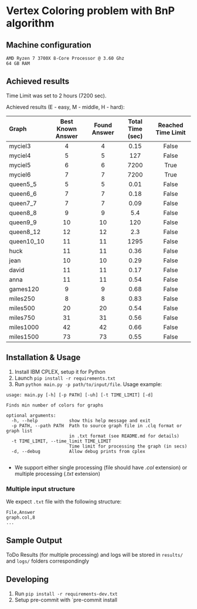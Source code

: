 # Vertex Coloring problem with BnP algorithm

## Machine configuration
```
AMD Ryzen 7 3700X 8-Core Processor @ 3.60 Ghz
64 GB RAM
```

## Achieved results
Time Limit was set to 2 hours (7200 sec).

Achieved results (E - easy, M - middle, H - hard):

| Graph              | Best Known Answer |    Found Answer     |  Total Time (sec)  |  Reached Time Limit 	  |
|:-------------------|:-----------------:|:-------------------:|:------------------:|:----------------------:|
| myciel3            | 4               	 |          4          | 0.15            	  |         False          |
| myciel4            | 5              	  | 5                 	 |  127            	  | False                	 |
| myciel5            |   6           	   | 6                	  | 7200            	  |  True              	   |
| myciel6            | 7              	  | 7                	  | 7200            	  |  True              	   |
| queen5_5           |         5         |          5          |        0.01        |         False          |
| queen6_6           | 7              	  | 7                	  | 0.18             	 |  False              	  |
| queen7_7        	  |         7         | 7                	  | 0.09            	  |  False              	  |
| queen8_8     	     |  9            	   | 9                	  | 5.4             	  | False               	  |
| queen9_9     	     |  10            	  | 10                	 |  120           	   |  False              	  |
| queen8_12     	    |        12         | 12                	 | 2.3              	 |  False              	  |
| queen10_10     	   |        11         | 11                	 | 1295            	  |  False              	  |
| huck               |        11         | 11                	 |  0.36           	  |  False              	  |
| jean               |  10           	   | 10                	 | 0.29             	 |  False              	  |
| david              |  11           	   | 11                	 | 0.17             	 | False               	  |
| anna               |  11           	   | 11                	 | 0.54             	 | False               	  |
| games120  	        |         9         | 9                	  | 0.68             	 | False               	  |
| miles250        	  |         8         | 8                	  |        0.83        | False               	  |
| miles500           |  20           	   | 20                	 | 0.54             	 | False               	  |
| miles750           |  31           	   | 31                	 | 0.56             	 | False               	  |
| miles1000          |  42           	   | 42                	 | 0.66             	 | False               	  |
| miles1500          |  73           	   | 73                	 | 0.55             	 | False               	  |                                                                                                                            |

## Installation & Usage
1. Install IBM CPLEX, setup it for Python
2. Launch `pip install -r requirements.txt`
3. Run `python main.py -p path/to/input/file`. Usage example:
```
usage: main.py [-h] [-p PATH] [-uh] [-t TIME_LIMIT] [-d]

Finds min number of colors for graphs

optional arguments:
  -h, --help            show this help message and exit
  -p PATH, --path PATH  Path to source graph file in .clq format or graph list
                        in .txt format (see README.md for details)
  -t TIME_LIMIT, --time_limit TIME_LIMIT
                        Time limit for processing the graph (in secs)
  -d, --debug           Allow debug prints from cplex


```
- We support either single processing (file should have *.col* extension) or multiple processing (*.txt* extension)
### Multiple input structure
  We expect `.txt` file with the following structure:
```
File,Answer
graph.col,8
...
```
## Sample Output
ToDo
Results (for multiple processing) and logs will be stored in `results/` and `logs/` folders correspondingly
## Developing
1. Run `pip install -r requirements-dev.txt`
2. Setup pre-commit with `pre-commit install
